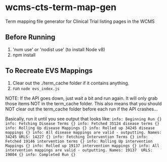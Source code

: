# wcms-cts-term-map-gen
Term mapping file generator for Clinical Trial listing pages in the WCMS

## Before Running
1. 'nvm use' or 'nodist use' (to install Node v8)
2. npm install

## To Recreate EVS Mappings
1. Clear out the ./term_cache folder if it contains anything.
2. run `node evs_index.js` 

NOTE: If the API goes down, just wait a bit and run again.  It will only grab those items NOT in the term_cache folder.  This also means that you should NOT clear out the term_cache folder before each run if the API crashes...

Basically, run it until you see output that looks like:
``
info: Beginning Run {}
info: Fetching Disease Terms {}
info: Fetched 35124 disease terms {}
info: Rolling Up disease Mappings {}
info: Rolled up 34245 disease mappings {}
info: All disease mappings are valid - outputting. Names: 34245 URLS: 14227 {}
info: Fetching Intervention Terms {}
info: Fetched 19146 intervention terms {}
info: Rolling Up intervention Mappings {}
info: Rolled up 19137 intervention mappings {}
info: All intervention mappings are valid - outputting. Names: 19137  URLS: 19004 {}
info: Completed Run {}
``
